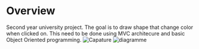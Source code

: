 # Overview
Second year university project. The goal is to draw shape that change color when clicked on. This need to be done using MVC architecure and basic Object Oriented programming.
![Capature](https://user-images.githubusercontent.com/23211462/139915076-3c6b638a-7681-4a0e-9660-2c987b39077d.PNG)
![diagramme](https://user-images.githubusercontent.com/23211462/139915183-cc72eec4-657c-44e1-9110-67dc35ea1057.png)
